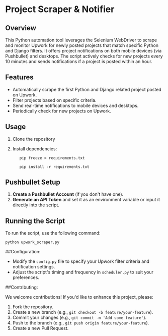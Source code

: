 # Project Scraper & Notifier


## Overview

This Python automation tool leverages the Selenium WebDriver to scrape and monitor Upwork for newly posted projects that match specific Python and Django filters. It offers project notifications on both mobile devices (via Pushbullet) and desktops. The script actively checks for new projects every 10 minutes and sends notifications if a project is posted within an hour.

## Features

- Automatically scrape the first Python and Django related project posted on Upwork.
- Filter projects based on specific criteria.
- Send real-time notifications to mobile devices and desktops.
- Periodically check for new projects on Upwork.

## Usage

1. Clone the repository

2. Install dependencies:

    ```shell
       pip freeze > requirements.txt
    
       pip install -r requirements.txt
  ## Pushbullet Setup

1. **Create a Pushbullet Account** (if you don't have one).
2. **Generate an API Token** and set it as an environment variable or input it directly into the script.

## Running the Script

  To run the script, use the following command:
        
    python upwork_scraper.py

##Configuration:

- Modify the `config.py` file to specify your Upwork filter criteria and notification settings.
- Adjust the script's timing and frequency in `scheduler.py` to suit your preferences.

##Contributing:

We welcome contributions! If you'd like to enhance this project, please:

1. Fork the repository.
2. Create a new branch (e.g., `git checkout -b feature/your-feature`).
3. Commit your changes (e.g., `git commit -m 'Add some feature'`).
4. Push to the branch (e.g., `git push origin feature/your-feature`).
5. Create a new Pull Request.
